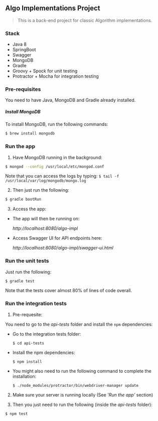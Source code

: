 ## Algo Implementations Project

> This is a back-end project for classic Algorithm implementations.

### Stack

* Java 8
* SpringBoot
* Swagger
* MongoDB
* Gradle
* Groovy + Spock for unit testing
* Protractor + Mocha for integration testing

### Pre-requisites

You need to have Java, MongoDB and Gradle already installed.

##### Install MongoDB

To install MongoDB, run the following commands:

```sh
$ brew install mongodb
```

### Run the app

1) Have MongoDB running in the background:

```sh
$ mongod --config /usr/local/etc/mongod.conf
```

Note that you can access the logs by typing: `$ tail -f /usr/local/var/log/mongodb/mongo.log`

2) Then just run the following:

 ```sh
$ gradle bootRun
```

3) Access the app:

* The app will then be running on:

    _http://localhost:8080/algo-impl_

* Access Swagger UI for API endpoints here:

    _http://localhost:8080/algo-impl/swagger-ui.html_


### Run the unit tests

Just run the following:

```sh
$ gradle test
```

Note that the tests cover almost 80% of lines of code overall.

### Run the integration tests

1) Pre-requesite:

You need to go to the _api-tests_ folder and install the `npm` dependencies:

* Go to the integration tests folder:

    `$ cd api-tests`

* Install the npm dependencies:

    `$ npm install`

*  You might also need to run the following command to complete the installation:

    `$ ./node_modules/protractor/bin/webdriver-manager update`

2) Make sure your server is running locally (See _'Run the app'_ section)

3) Then you just need to run the following (inside the _api-tests_ folder):

```sh
$ npm test
```